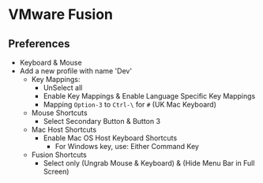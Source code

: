 # VMware Fusion

## Preferences
- Keyboard & Mouse
- Add a new profile with name 'Dev'
  - Key Mappings:
    - UnSelect all
    - Enable Key Mappings & Enable Language Specific Key Mappings
    - Mapping `Option-3` to `Ctrl-\` for `#` (UK Mac Keyboard)
  - Mouse Shortcuts
    - Select Secondary Button & Button 3
  - Mac Host Shortcuts
    - Enable Mac OS Host Keyboard Shortcuts
      - For Windows key, use: Either Command Key
  - Fusion Shortcuts
    - Select only (Ungrab Mouse & Keyboard) & (Hide Menu Bar in Full Screen)
